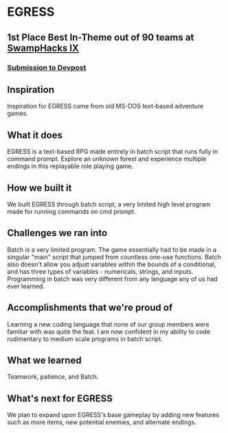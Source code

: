 # EGRESS
## 1st Place Best In-Theme out of 90 teams at [SwampHacks IX](https://2023.swamphacks.com/)
### [Submission to Devpost](https://devpost.com/software/egress)

## Inspiration
Inspiration for EGRESS came from old MS-DOS text-based adventure games.
## What it does
EGRESS is a text-based RPG made entirely in batch script that runs fully in command prompt. Explore an unknown forest and experience multiple endings in this replayable role playing game.
## How we built it
We built EGRESS through batch script, a very limited high level program made for running commands on cmd prompt.
## Challenges we ran into
Batch is a very limited program. The game essentially had to be made in a singular "main" script that jumped from countless one-use functions. Batch also doesn't allow you adjust variables within the bounds of a conditional, and has three types of variables - numericals, strings, and inputs. Programming in batch was very different from any language any of us had ever learned.
## Accomplishments that we're proud of
Learning a new coding language that none of our group members were familiar with was quite the feat. I am now confident in my ability to code rudimentary to medium scale programs in batch script.
## What we learned
Teamwork, patience, and Batch.
## What's next for EGRESS
We plan to expand upon EGRESS's base gameplay by adding new features such as more items, new potential enemies, and alternate endings. 
